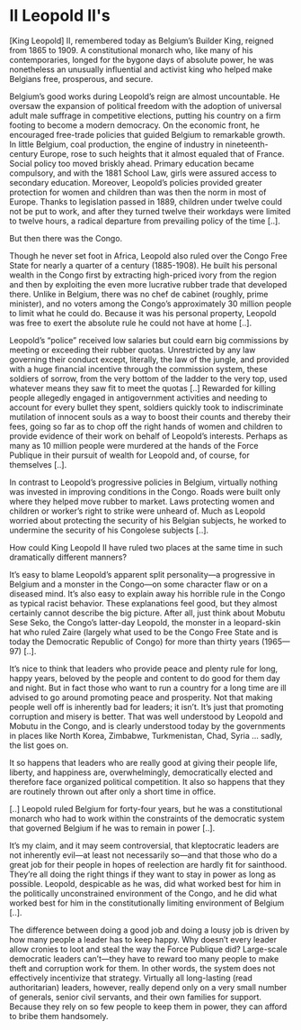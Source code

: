 # II Leopold II's

[King Leopold] II, remembered today as Belgium’s Builder King, reigned
from 1865 to 1909. A constitutional monarch who, like many of his
contemporaries, longed for the bygone days of absolute power, he was
nonetheless an unusually influential and activist king who helped make
Belgians free, prosperous, and secure.

Belgium’s good works during Leopold’s reign are almost uncountable. He
oversaw the expansion of political freedom with the adoption of
universal adult male suffrage in competitive elections, putting his
country on a firm footing to become a modern democracy. On the
economic front, he encouraged free-trade policies that guided Belgium
to remarkable growth. In little Belgium, coal production, the engine
of industry in nineteenth-century Europe, rose to such heights that it
almost equaled that of France. Social policy too moved briskly
ahead. Primary education became compulsory, and with the 1881 School
Law, girls were assured access to secondary education. Moreover,
Leopold’s policies provided greater protection for women and children
than was then the norm in most of Europe. Thanks to legislation passed
in 1889, children under twelve could not be put to work, and after
they turned twelve their workdays were limited to twelve hours, a
radical departure from prevailing policy of the time [..].

But then there was the Congo.

Though he never set foot in Africa, Leopold also ruled over the Congo
Free State for nearly a quarter of a century (1885-1908). He built his
personal wealth in the Congo first by extracting high-priced ivory
from the region and then by exploiting the even more lucrative rubber
trade that developed there. Unlike in Belgium, there was no chef de
cabinet (roughly, prime minister), and no voters among the Congo’s
approximately 30 million people to limit what he could do. Because it
was his personal property, Leopold was free to exert the absolute rule
he could not have at home [..].

Leopold’s “police” received low salaries but could earn big
commissions by meeting or exceeding their rubber quotas. Unrestricted
by any law governing their conduct except, literally, the law of the
jungle, and provided with a huge financial incentive through the
commission system, these soldiers of sorrow, from the very bottom of
the ladder to the very top, used whatever means they saw fit to meet
the quotas [..] Rewarded for killing people allegedly engaged in
antigovernment activities and needing to account for every bullet they
spent, soldiers quickly took to indiscriminate mutilation of innocent
souls as a way to boost their counts and thereby their fees, going so
far as to chop off the right hands of women and children to provide
evidence of their work on behalf of Leopold’s interests. Perhaps as
many as 10 million people were murdered at the hands of the Force
Publique in their pursuit of wealth for Leopold and, of course, for
themselves [..].

In contrast to Leopold’s progressive policies in Belgium, virtually
nothing was invested in improving conditions in the Congo. Roads were
built only where they helped move rubber to market. Laws protecting
women and children or worker’s right to strike were unheard of. Much
as Leopold worried about protecting the security of his Belgian
subjects, he worked to undermine the security of his Congolese
subjects [..].

How could King Leopold II have ruled two places at the same time in
such dramatically different manners?

It’s easy to blame Leopold’s apparent split personality—a progressive
in Belgium and a monster in the Congo—on some character flaw or on a
diseased mind. It’s also easy to explain away his horrible rule in the
Congo as typical racist behavior. These explanations feel good, but
they almost certainly cannot describe the big picture. After all, just
think about Mobutu Sese Seko, the Congo’s latter-day Leopold, the
monster in a leopard-skin hat who ruled Zaire (largely what used to be
the Congo Free State and is today the Democratic Republic of Congo)
for more than thirty years (1965—97) [..].

It’s nice to think that leaders who provide peace and plenty rule for
long, happy years, beloved by the people and content to do good for
them day and night. But in fact those who want to run a country for a
long time are ill advised to go around promoting peace and
prosperity. Not that making people well off is inherently bad for
leaders; it isn’t. It’s just that promoting corruption and misery is
better. That was well understood by Leopold and Mobutu in the Congo,
and is clearly understood today by the governments in places like
North Korea, Zimbabwe, Turkmenistan, Chad, Syria … sadly, the list
goes on.

It so happens that leaders who are really good at giving their people
life, liberty, and happiness are, overwhelmingly, democratically
elected and therefore face organized political competition. It also so
happens that they are routinely thrown out after only a short time in
office.

[..] Leopold ruled Belgium for forty-four years, but he was a
constitutional monarch who had to work within the constraints of the
democratic system that governed Belgium if he was to remain in power
[..].

It’s my claim, and it may seem controversial, that kleptocratic
leaders are not inherently evil—at least not necessarily so—and that
those who do a great job for their people in hopes of reelection are
hardly fit for sainthood. They’re all doing the right things if they
want to stay in power as long as possible. Leopold, despicable as he
was, did what worked best for him in the politically unconstrained
environment of the Congo, and he did what worked best for him in the
constitutionally limiting environment of Belgium [..].

The difference between doing a good job and doing a lousy job is
driven by how many people a leader has to keep happy. Why doesn’t
every leader allow cronies to loot and steal the way the Force
Publique did? Large-scale democratic leaders can’t—they have to reward
too many people to make theft and corruption work for them. In other
words, the system does not effectively incentivize that
strategy. Virtually all long-lasting (read authoritarian) leaders,
however, really depend only on a very small number of generals, senior
civil servants, and their own families for support. Because they rely
on so few people to keep them in power, they can afford to bribe them
handsomely.











